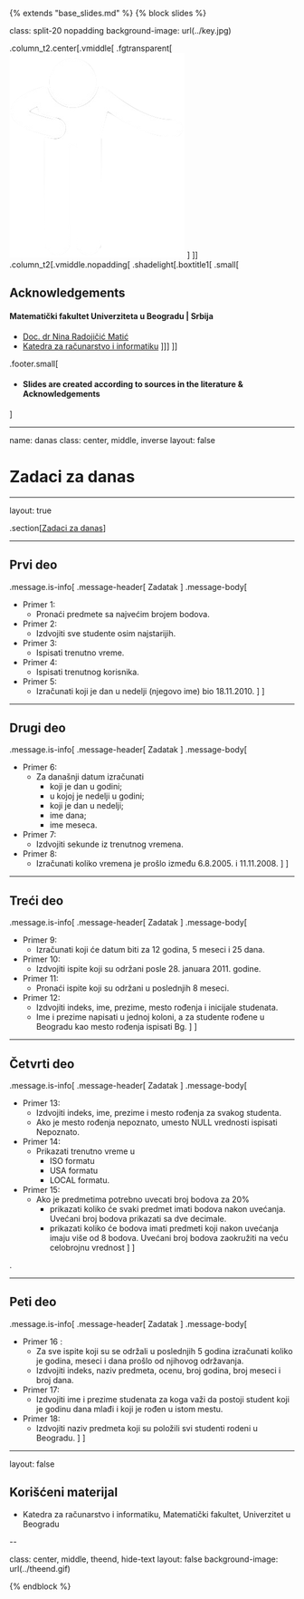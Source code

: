 {% extends "base_slides.md" %}
{% block slides %}


class: split-20 nopadding
background-image: url(../key.jpg)

.column_t2.center[.vmiddle[
.fgtransparent[
![:scale 80%](../zahvalnica.png)
]
]]
.column_t2[.vmiddle.nopadding[
.shadelight[.boxtitle1[
.small[
## Acknowledgements

#### Matematički fakultet Univerziteta u Beogradu | Srbija

- [Doc. dr Nina Radojičić Matić](http://poincare.matf.bg.ac.rs/~nina/)
- [Katedra za računarstvo i informatiku](http://www.racunarstvo.matf.bg.ac.rs)
]]]
]]

.footer.small[
- #### Slides are created according to sources in the literature & Acknowledgements
]
 
---
name: danas 
class: center, middle, inverse
layout: false

# Zadaci za danas

---
layout: true

.section[[Zadaci za danas](#sadrzaj)]

---

## Prvi deo

.message.is-info[
.message-header[
Zadatak
]
.message-body[
- Primer 1: 
    - Pronaći predmete sa najvećim brojem bodova.
- Primer 2: 
    - Izdvojiti sve studente osim najstarijih.
- Primer 3: 
    - Ispisati trenutno vreme.
- Primer 4: 
    - Ispisati trenutnog korisnika.
- Primer 5: 
    - Izračunati koji je dan u nedelji (njegovo ime) bio 18.11.2010.
]
]

---

## Drugi deo

.message.is-info[
.message-header[
Zadatak
]
.message-body[
- Primer 6: 
    - Za današnji datum izračunati
      - koji je dan u godini;
      - u kojoj je nedelji u godini;
      - koji je dan u nedelji;
      - ime dana;
      - ime meseca.
- Primer 7: 
    - Izdvojiti sekunde iz trenutnog vremena.
- Primer 8: 
    - Izračunati koliko vremena je prošlo između 6.8.2005. i 11.11.2008.
]
]

---

## Treći deo

.message.is-info[
.message-header[
Zadatak
]
.message-body[
- Primer 9: 
  - Izračunati koji će datum biti za 12 godina, 5 meseci i 25 dana.
- Primer 10: 
  -  Izdvojiti ispite koji su održani posle 28. januara 2011. godine.
- Primer 11: 
  - Pronaći ispite koji su održani u poslednjih 8 meseci.
- Primer 12: 
  - Izdvojiti indeks, ime, prezime, mesto rođenja i inicijale studenata. 
  - Ime i prezime napisati u jednoj koloni, a za studente rođene u Beogradu kao mesto rođenja ispisati Bg.
]
]

---
## Četvrti deo

.message.is-info[
.message-header[
Zadatak
]
.message-body[
- Primer 13: 
    - Izdvojiti indeks, ime, prezime i mesto rođenja za svakog studenta. 
    - Ako je mesto rođenja nepoznato, umesto NULL vrednosti ispisati Nepoznato.
- Primer 14: 
    - Prikazati trenutno vreme u
      - ISO formatu
      - USA formatu
      - LOCAL formatu.
- Primer 15: 
    - Ako je predmetima potrebno uvecati broj bodova za 20%
      - prikazati koliko će svaki predmet imati bodova nakon uvećanja. Uvećani broj bodova prikazati sa dve decimale.
      - prikazati koliko će bodova imati predmeti koji nakon uvećanja imaju više od 8 bodova. Uvećani broj bodova zaokružiti na veću celobrojnu vrednost
]
]

.

---
## Peti deo

.message.is-info[
.message-header[
Zadatak
]
.message-body[
- Primer 16 : 
    - Za sve ispite koji su se održali u poslednjih 5 godina izračunati koliko je godina, meseci i dana prošlo od njihovog održavanja. 
    - Izdvojiti indeks, naziv predmeta, ocenu, broj godina, broj meseci i broj dana.
- Primer 17: 
    - Izdvojiti ime i prezime studenata za koga važi da postoji student koji je godinu dana mlađi i koji je rođen u istom mestu.
- Primer 18: 
    - Izdvojiti naziv predmeta koji su položili svi studenti rodeni u Beogradu.
]
]

---

layout: false

## Korišćeni materijal

- Katedra za računarstvo i informatiku, Matematički fakultet, Univerzitet u Beogradu

--

class: center, middle, theend, hide-text
layout: false
background-image: url(../theend.gif)

{% endblock %}